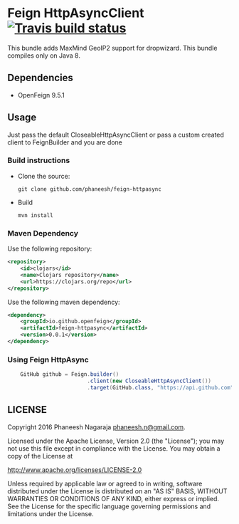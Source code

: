 # Feign HttpAsyncClient [![Travis build status](https://travis-ci.org/phaneesh/feign-httpasync.svg?branch=master)](https://travis-ci.org/phaneesh/dropwizard-maxmind-bundle)

This bundle adds MaxMind GeoIP2 support for dropwizard.
This bundle compiles only on Java 8.

## Dependencies
* OpenFeign 9.5.1

## Usage
Just pass the default CloseableHttpAsyncClient or pass a custom created client to FeignBuilder and you are done 

### Build instructions
  - Clone the source:

        git clone github.com/phaneesh/feign-httpasync

  - Build

        mvn install

### Maven Dependency
Use the following repository:
```xml
<repository>
    <id>clojars</id>
    <name>Clojars repository</name>
    <url>https://clojars.org/repo</url>
</repository>
```
Use the following maven dependency:
```xml
<dependency>
    <groupId>io.github.openfeign</groupId>
    <artifactId>feign-httpasync</artifactId>
    <version>0.0.1</version>
</dependency>
```

### Using Feign HttpAsync

```java
    GitHub github = Feign.builder()
                         .client(new CloseableHttpAsyncClient())
                         .target(GitHub.class, "https://api.github.com");
```

LICENSE
-------

Copyright 2016 Phaneesh Nagaraja <phaneesh.n@gmail.com>.

Licensed under the Apache License, Version 2.0 (the "License");
you may not use this file except in compliance with the License.
You may obtain a copy of the License at

http://www.apache.org/licenses/LICENSE-2.0

Unless required by applicable law or agreed to in writing, software
distributed under the License is distributed on an "AS IS" BASIS,
WITHOUT WARRANTIES OR CONDITIONS OF ANY KIND, either express or implied.
See the License for the specific language governing permissions and
limitations under the License.
